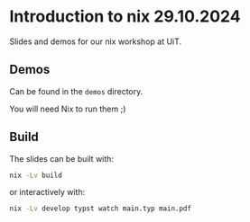 # Introduction to nix 29.10.2024

Slides and demos for our nix workshop at UiT.

## Demos

Can be found in the `demos` directory.

You will need Nix to run them ;)

## Build

The slides can be built with:

```bash
nix -Lv build 
```

or interactively with:

```bash
nix -Lv develop typst watch main.typ main.pdf
```
